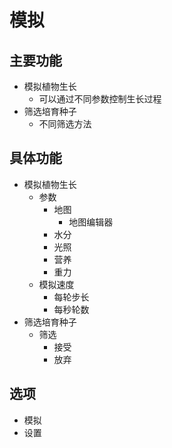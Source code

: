 # 模拟

## 主要功能
- 模拟植物生长
  - 可以通过不同参数控制生长过程
- 筛选培育种子
  - 不同筛选方法



## 具体功能
- 模拟植物生长
  - 参数
    - 地图
      - 地图编辑器
    - 水分
    - 光照
    - 营养
    - 重力
  - 模拟速度
    - 每轮步长
    - 每秒轮数
- 筛选培育种子
  - 筛选
    - 接受
    - 放弃


## 选项
- 模拟
- 设置

